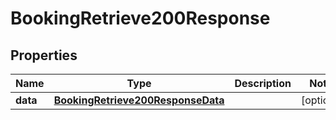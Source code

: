 

# BookingRetrieve200Response


## Properties

| Name | Type | Description | Notes |
|------------ | ------------- | ------------- | -------------|
|**data** | [**BookingRetrieve200ResponseData**](BookingRetrieve200ResponseData.md) |  |  [optional] |



